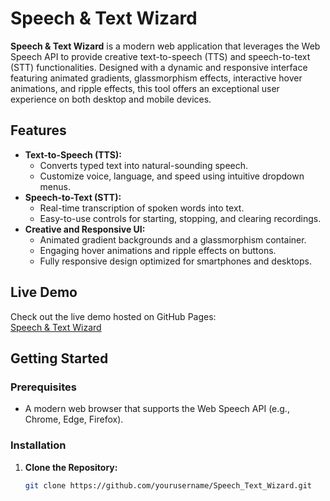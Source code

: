 # Speech & Text Wizard

**Speech & Text Wizard** is a modern web application that leverages the Web Speech API to provide creative text-to-speech (TTS) and speech-to-text (STT) functionalities. Designed with a dynamic and responsive interface featuring animated gradients, glassmorphism effects, interactive hover animations, and ripple effects, this tool offers an exceptional user experience on both desktop and mobile devices.

## Features

- **Text-to-Speech (TTS):**
  - Converts typed text into natural-sounding speech.
  - Customize voice, language, and speed using intuitive dropdown menus.
- **Speech-to-Text (STT):**
  - Real-time transcription of spoken words into text.
  - Easy-to-use controls for starting, stopping, and clearing recordings.
- **Creative and Responsive UI:**
  - Animated gradient backgrounds and a glassmorphism container.
  - Engaging hover animations and ripple effects on buttons.
  - Fully responsive design optimized for smartphones and desktops.

## Live Demo

Check out the live demo hosted on GitHub Pages:  
[Speech & Text Wizard](https://gitpatrick1.github.io/Speech_Text_Wizard/)

## Getting Started

### Prerequisites

- A modern web browser that supports the Web Speech API (e.g., Chrome, Edge, Firefox).

### Installation

1. **Clone the Repository:**

   ```bash
   git clone https://github.com/yourusername/Speech_Text_Wizard.git
